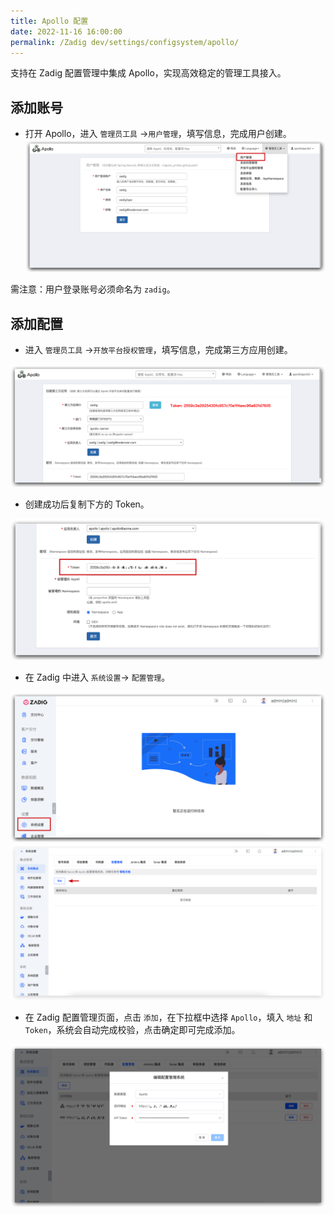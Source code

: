 ```yaml
---
title: Apollo 配置
date: 2022-11-16 16:00:00
permalink: /Zadig dev/settings/configsystem/apollo/
---
```


<Badge text="企业版" />
支持在 Zadig 配置管理中集成 Apollo，实现高效稳定的管理工具接入。

## 添加账号
- 打开 Apollo，进入 `管理员工具` ->`用户管理`，填写信息，完成用户创建。
![Apollo配置](../_images/apollo_account_01.png)

需注意：用户登录账号必须命名为 `zadig`。


## 添加配置
- 进入 `管理员工具` ->`开放平台授权管理`，填写信息，完成第三方应用创建。

![Apollo配置](../_images/apollo_config_01.png)

- 创建成功后复制下方的 Token。

![配置管理](../_images/apollo_config_02.png)

- 在 Zadig 中进入 `系统设置`-> `配置管理`。

![配置管理](../_images/configsystem_01.png)
![配置管理](../_images/configsystem_02.png)

- 在 Zadig 配置管理页面，点击 `添加`，在下拉框中选择 `Apollo`，填入 `地址` 和 `Token`，系统会自动完成校验，点击确定即可完成添加。

![Apollo配置](../_images/apollo_config_03.png)